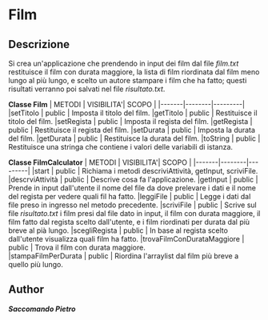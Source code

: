 # Film


## Descrizione
Si crea un'applicazione che prendendo in input dei film dal file *film.txt* restituisce il film con durata maggiore, la lista di film riordinata dal film meno lungo al più lungo, e scelto un autore stampare i film che ha fatto; questi risultati verranno poi salvati nel file *risultato.txt*.

**Classe Film**
| METODI | VISIBILITA'| SCOPO |
|-------|--------|---------|
|setTitolo | public | Imposta il titolo del film.
|getTitolo | public | Restituisce il titolo del film.
|setRegista | public | Imposta il regista del film.
|getRegista | public | Restituisce il regista del film.
|setDurata | public | Imposta la durata del film.
|getDurata | public	| Restituisce la durata del film.
|toString | public | Restituisce una stringa che contiene i valori delle variabili di istanza. 


**Classe FilmCalculator**
| METODI | VISIBILITA'| SCOPO |
|-------|--------|---------|
|start | public	 | Richiama i metodi descriviAttività, getInput, scriviFile.
|descrviAttività | public | Descrive cosa fa l'applicazione.
|getInput | public | Prende in input dall'utente il nome del file da dove prelevare i dati e il nome del regista per vedere quali fil ha fatto.
|leggiFile | public	| Legge i dati dal file preso in ingresso nel metodo precedente.
|scriviFile | public | Scrive sul file *risultato.txt* i film presi dal file dato in input, il film con durata maggiore, il film fatto dal regista scelto dall'utente, e i film riordinati per durata dal più breve al pià lungo.
|scegliRegista | public | In base al regista scelto dall'utente visualizza quali film ha fatto.
|trovaFilmConDurataMaggiore | public | Trova il film con durata maggiore.  
|stampaFilmPerDurata | public | Riordina l'arraylist dal film più breve a quello più lungo.
## Author
***Saccomando Pietro***
